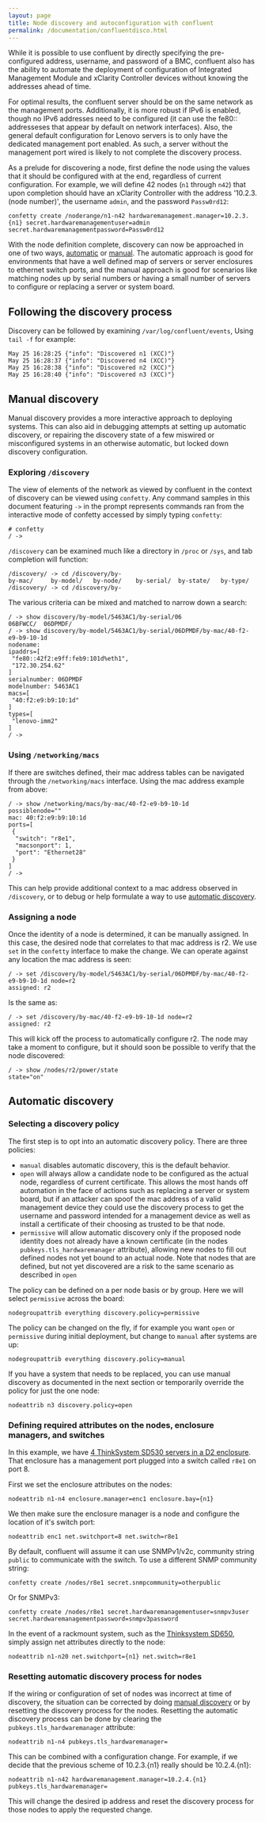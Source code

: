 ```yaml
---
layout: page
title: Node discovery and autoconfiguration with confluent
permalink: /documentation/confluentdisco.html
---
```


While it is possible to use confluent by directly specifying the pre-configured 
address, username, and password of a BMC, confluent also has the ability to 
automate the deployment of configuration of Integrated Management Module
and xClarity Controller devices without knowing the addresses ahead of time.

For optimal results, the confluent server should be on the same network as
the management ports.  Additionally, it is more robust if IPv6 is enabled,
though no IPv6 addresses need to be configured (it can use the fe80:: addresseses that appear by default on network interfaces). Also, the general default
configuration for Lenovo servers is to only have the dedicated management port
enabled.  As such, a server without the management port wired is likely to not
complete the discovery process.

As a prelude for discovering a node, first define the node using the values
that it should be configured with at the end, regardless of current configuration.
For example, we will define 42 nodes (`n1` through `n42`) that upon completion should have an
xClarity Controller with the address '10.2.3.(node number)', the username `admin`, and the
password `Passw0rd12`:

    confetty create /noderange/n1-n42 hardwaremanagement.manager=10.2.3.{n1} secret.hardwaremanagementuser=admin secret.hardwaremanagementpassword=Passw0rd12

With the node definition complete, discovery can now be approached in one of two ways, [automatic](#automatic-discovery)
or [manual](#manual-discovery).  The automatic approach is good for environments that have a well defined map
of servers or server enclosures to ethernet switch ports, and the manual approach
is good for scenarios like matching nodes up by serial numbers or having a small number of
servers to configure or replacing a server or system board.

## Following the discovery process

Discovery can be followed by examining `/var/log/confluent/events`, Using `tail -f` for example:

    May 25 16:28:25 {"info": "Discovered n1 (XCC)"} 
    May 25 16:28:37 {"info": "Discovered n4 (XCC)"}
    May 25 16:28:38 {"info": "Discovered n2 (XCC)"} 
    May 25 16:28:40 {"info": "Discovered n3 (XCC)"}
    

## Manual discovery

Manual discovery provides a more interactive approach to deploying systems.
This can also aid in debugging attempts at setting up automatic discovery, or
repairing the discovery state of a few miswired or misconfigured systems in an
otherwise automatic, but locked down discovery configuration.

### Exploring `/discovery`

The view of elements of the network as viewed by confluent in the context of
discovery can be viewed using `confetty`.  Any command samples in this document
featuring `->` in the prompt represents commands ran from the interactive mode 
of confetty accessed by simply typing `confetty`:

    # confetty
    / ->
    
`/discovery` can be examined much like a directory in `/proc` or `/sys`, and 
tab completion will function:

    /discovery/ -> cd /discovery/by-
    by-mac/     by-model/   by-node/    by-serial/  by-state/   by-type/    
    /discovery/ -> cd /discovery/by-

The various criteria can be mixed and matched to narrow down a search:

    / -> show discovery/by-model/5463AC1/by-serial/06
    06BFWCC/  06DPMDF/  
    / -> show discovery/by-model/5463AC1/by-serial/06DPMDF/by-mac/40-f2-e9-b9-10-1d
    nodename: 
    ipaddrs=[
     "fe80::42f2:e9ff:feb9:101d%eth1", 
     "172.30.254.62"
    ]
    serialnumber: 06DPMDF
    modelnumber: 5463AC1
    macs=[
     "40:f2:e9:b9:10:1d"
    ]
    types=[
     "lenovo-imm2"
    ]
    / -> 

### Using `/networking/macs`

If there are switches defined, their mac address tables can be navigated through the `/networking/macs` interface.  Using the mac address example from above:

    / -> show /networking/macs/by-mac/40-f2-e9-b9-10-1d
    possiblenode=""
    mac: 40:f2:e9:b9:10:1d
    ports=[
     {
      "switch": "r8e1", 
      "macsonport": 1, 
      "port": "Ethernet28"
     }
    ]
    / -> 

This can help provide additional context to a mac address observed in `/discovery`,
or to debug or help formulate a way to use [automatic discovery](#automatic-discovery).

### Assigning a node

Once the identity of a node is determined, it can be manually assigned.  In this
case, the desired node that correlates to that mac address is r2.  We use `set` in the 
`confetty` interface to make the change.  We can operate against any location the mac address is seen:

    / -> set /discovery/by-model/5463AC1/by-serial/06DPMDF/by-mac/40-f2-e9-b9-10-1d node=r2
    assigned: r2

Is the same as:

    / -> set /discovery/by-mac/40-f2-e9-b9-10-1d node=r2
    assigned: r2

This will kick off the process to automatically configure r2.  The node may take a moment to configure, but it should soon be possible to verify that the node discovered:

    / -> show /nodes/r2/power/state
    state="on"

## Automatic discovery

### Selecting a discovery policy

The first step is to opt into an automatic discovery policy.  There are three
policies:

* `manual` disables automatic discovery, this is the default behavior.
* `open` will always allow a candidate node to be configured as the actual node, regardless of current certificate.  This allows the most hands off automation
in the face of actions such as replacing a server or system board, but if an attacker can spoof the mac address of a valid management device they could use the discovery process to get the username and password intended for a management device as well as install a certificate
of their choosing as trusted to be that node.
* `permissive` will allow automatic discovery only if the proposed node identity does not already have a known certificate (in the nodes `pubkeys.tls_hardwaremanager` attribute), allowing new nodes to
fill out defined nodes not yet bound to an actual node.  Note that nodes that
are defined, but not yet discovered are a risk to the same scenario as described in `open`

The policy can be defined on a per node basis or by group.  Here we will select `permissive` across the board:

    nodegroupattrib everything discovery.policy=permissive

The policy can be changed on the fly, if for example you want `open` or `permissive`
during initial deployment, but change to `manual` after systems are up:

    nodegroupattrib everything discovery.policy=manual

If you have a system that needs to be replaced, you can use manual discovery as
documented in the next section or temporarily override the policy for just the
one node:

    nodeattrib n3 discovery.policy=open

### Defining required attributes on the nodes, enclosure managers, and switches

In this example, we have [4 ThinkSystem SD530 servers in a D2 enclosure](http://www3.lenovo.com/us/en/data-center/servers/high-density/Lenovo-ThinkSystem-SD530/p/77XX7DSSD53).  That enclosure 
has a management port plugged into a switch called `r8e1` on port 8.

First we set the enclosure attributes on the nodes:

    nodeattrib n1-n4 enclosure.manager=enc1 enclosure.bay={n1}
    
We then make sure the enclosure manager is a node and configure the location of
it's switch port:

    nodeattrib enc1 net.switchport=8 net.switch=r8e1
    
By default, confluent will assume it can use SNMPv1/v2c, community string `public`
to communicate with the switch.  To use a different SNMP community string:

    confetty create /nodes/r8e1 secret.snmpcommunity=otherpublic

Or for SNMPv3:

    confetty create /nodes/r8e1 secret.hardwaremanagementuser=snmpv3user secret.hardwaremanagementpassword=snmpv3password

In the event of a rackmount system, such as the [Thinksystem SD650](http://www3.lenovo.com/us/en/data-center/servers/racks/Lenovo-ThinkSystem-SR650/p/77XX7SRSR65),
simply assign net attributes directly to the node:

    nodeattrib n1-n20 net.switchport={n1} net.switch=r8e1


### Resetting automatic discovery process for nodes

If the wiring or configuration of set of nodes was incorrect at time of discovery,
the situation can be corrected by doing [manual discovery](#manual-discovery) or by resetting the discovery process for the nodes.  Resetting the automatic discovery process can be done by clearing the `pubkeys.tls_hardwaremanager` attribute:

    nodeattrib n1-n4 pubkeys.tls_hardwaremanager=
    
This can be combined with a configuration change.  For example, if we decide that the previous scheme of 10.2.3.{n1} really should be 10.2.4.{n1}:

    nodeattrib n1-n42 hardwaremanagement.manager=10.2.4.{n1} pubkeys.tls_hardwaremanager=

This will change the desired ip address and reset the discovery process for those nodes
to apply the requested change.
